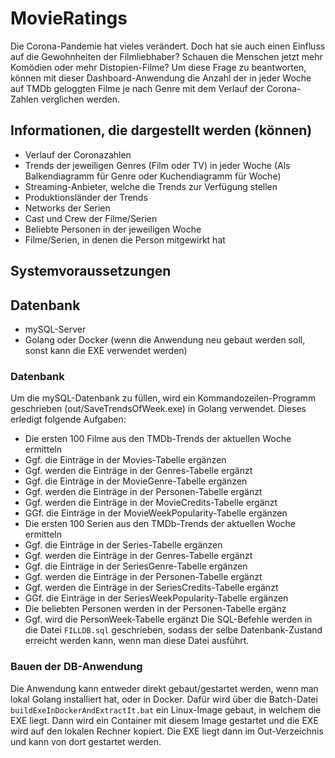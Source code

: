 # MovieRatings
Die Corona-Pandemie hat vieles verändert. Doch hat sie auch einen Einfluss auf die Gewohnheiten der Filmliebhaber? Schauen die Menschen jetzt mehr Komödien oder mehr Distopien-Filme? 
Um diese Frage zu beantworten, können mit dieser Dashboard-Anwendung die Anzahl der in jeder Woche auf TMDb geloggten Filme je nach Genre mit dem Verlauf der Corona-Zahlen verglichen werden.
## Informationen, die dargestellt werden (können)
- Verlauf der Coronazahlen
- Trends der jeweiligen Genres (Film oder TV) in jeder Woche (Als Balkendiagramm für Genre oder Kuchendiagramm für Woche)
- Streaming-Anbieter, welche die Trends zur Verfügung stellen
- Produktionsländer der Trends
- Networks der Serien
- Cast und Crew der Filme/Serien
- Beliebte Personen in der jeweiligen Woche
- Filme/Serien, in denen die Person mitgewirkt hat
## Systemvoraussetzungen
## Datenbank
- mySQL-Server
- Golang oder Docker (wenn die Anwendung neu gebaut werden soll, sonst kann die EXE verwendet werden)
### Datenbank
Um die mySQL-Datenbank zu füllen, wird ein Kommandozeilen-Programm geschrieben (out/SaveTrendsOfWeek.exe) in Golang verwendet. Dieses erledigt folgende Aufgaben:
- Die ersten 100 Filme aus den TMDb-Trends der aktuellen Woche ermitteln
- Ggf. die Einträge in der Movies-Tabelle ergänzen
- Ggf. werden die Einträge in der Genres-Tabelle ergänzt
- Ggf. die Einträge in der MovieGenre-Tabelle ergänzen
- Ggf. werden die Einträge in der Personen-Tabelle ergänzt
- Ggf. werden die Einträge in der MovieCredits-Tabelle ergänzt
- GGf. die Einträge in der MovieWeekPopularity-Tabelle ergänzen
- Die ersten 100 Serien aus den TMDb-Trends der aktuellen Woche ermitteln
- Ggf. die Einträge in der Series-Tabelle ergänzen
- Ggf. werden die Einträge in der Genres-Tabelle ergänzt
- Ggf. die Einträge in der SeriesGenre-Tabelle ergänzen
- Ggf. werden die Einträge in der Personen-Tabelle ergänzt
- Ggf. werden die Einträge in der SeriesCredits-Tabelle ergänzt
- GGf. die Einträge in der SeriesWeekPopularity-Tabelle ergänzen
- Die beliebten Personen werden in der Personen-Tabelle ergänz
- Ggf. wird die PersonWeek-Tabelle ergänzt
Die SQL-Befehle werden in die Datei `FILLDB.sql` geschrieben, sodass der selbe Datenbank-Zustand erreicht werden kann, wenn man diese Datei ausführt.
### Bauen der DB-Anwendung
Die Anwendung kann entweder direkt gebaut/gestartet werden, wenn man lokal Golang installiert hat, oder in Docker. Dafür wird über die Batch-Datei `buildExeInDockerAndExtractIt.bat` ein Linux-Image gebaut, in welchem die EXE liegt. Dann wird ein Container mit diesem Image gestartet und die EXE wird auf den lokalen Rechner kopiert. Die EXE liegt dann im Out-Verzeichnis und kann von dort gestartet werden.
